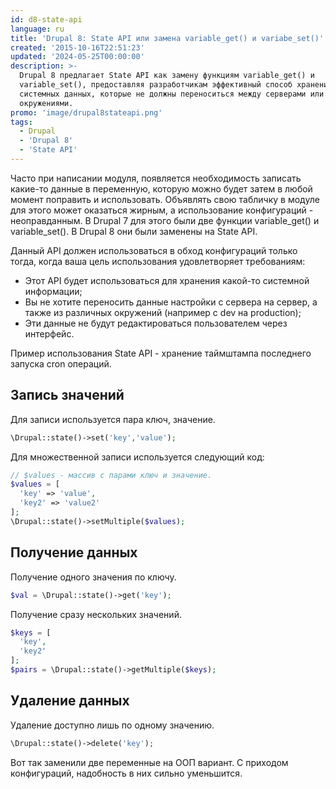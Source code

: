 ```yaml
---
id: d8-state-api
language: ru
title: 'Drupal 8: State API или замена variable_get() и variabe_set()'
created: '2015-10-16T22:51:23'
updated: '2024-05-25T00:00:00'
description: >-
  Drupal 8 предлагает State API как замену функциям variable_get() и
  variable_set(), предоставляя разработчикам эффективный способ хранения
  системных данных, которые не должны переноситься между серверами или
  окружениями.
promo: 'image/drupal8stateapi.png'
tags:
  - Drupal
  - 'Drupal 8'
  - 'State API'
---
```


Часто при написании модуля, появляется необходимость записать какие-то данные в
переменную, которую можно будет затем в любой момент поправить и использовать.
Объявлять свою табличку в модуле для этого может оказаться жирным, а
использование конфигураций - неоправданным. В Drupal 7 для этого были две
функции variable_get() и variable_set(). В Drupal 8 они были заменены на State
API.

Данный API должен использоваться в обход конфигураций только тогда, когда ваша
цель использования удовлетворяет требованиям:

- Этот API будет использоваться для хранения какой-то системной информации;
- Вы не хотите переносить данные настройки с сервера на сервер, а также из
  различных окружений (например с dev на production);
- Эти данные не будут редактироваться пользователем через интерфейс.

Пример использования State API - хранение таймштампа последнего запуска cron
операций.

## Запись значений

Для записи используется пара ключ, значение.

```php
\Drupal::state()->set('key','value');
```

Для множественной записи используется следующий код:

```php
// $values - массив с парами ключ и значение.
$values = [
  'key' => 'value',
  'key2' => 'value2'
];
\Drupal::state()->setMultiple($values);
```

## Получение данных

Получение одного значения по ключу.

```php
$val = \Drupal::state()->get('key');
```

Получение сразу нескольких значений.

```php
$keys = [
  'key',
  'key2'
];
$pairs = \Drupal::state()->getMultiple($keys);
```

## Удаление данных

Удаление доступно лишь по одному значению.

```php
\Drupal::state()->delete('key');
```

Вот так заменили две переменные на ООП вариант. С приходом конфигураций,
надобность в них сильно уменьшится.
